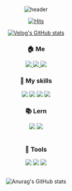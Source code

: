 


<div align="center">
  
![header](https://capsule-render.vercel.app/api?type=soft&color=gradient&height=300&section=header&text=WooseokCheon&fontSize=90&fontColor=eeeeee)
  
  
  [![Hits](https://hits.seeyoufarm.com/api/count/incr/badge.svg?url=https%3A%2F%2Fgithub.com%2FCheonWooseok&count_bg=%2379C83D&title_bg=%23555555&icon=&icon_color=%23E7E7E7&title=visit&edge_flat=false)](https://hits.seeyoufarm.com)
  
[![Velog's GitHub stats](https://velog-readme-stats.vercel.app/api?name=rightsn1110)](https://github.com/CheonWooseok/velog-readme-stats)

  
  
### 🏠 Me
<a href="https://velog.io/@rightsn1110">
<img src="https://img.shields.io/badge/velog-20C997?style=flat-square&logo=velog&logoColor=white"/>
</a>
  
<a href="https://www.instagram.com/right_sn">
  <img src="https://img.shields.io/badge/insta-E4405F?style=flat-square&logo=instagram&logoColor=white"/>
</a>
  <a href="mailto:rightsn1110@gmail.com">
  <img src="https://img.shields.io/badge/mail-EA4335?style=flat-square&logo=gmail&logoColor=white"/>
  </a>
  
</div>
  
<div align="center">
  
### 🍳 My skills

</div>
  
<div align="center">
<img src="https://img.shields.io/badge/Lambda-FF9900?style=flat-square&logo=awslambda&logoColor=white"/>
<img src="https://img.shields.io/badge/React-61DAFB?style=flat-square&logo=react&logoColor=white"/>
<img src="https://img.shields.io/badge/Node.js-339933?style=flat-square&logo=node.js&logoColor=white"/>
<img src="https://img.shields.io/badge/MySQL-4479A1?style=flat-square&logo=mysql&logoColor=white"/>
</div>


<div align="center">

### 📚 Lern 

<img src="https://img.shields.io/badge/Next.js-000000?style=flat-square&logo=next.js&logoColor=white"/>
<img src="https://img.shields.io/badge/typescript-3178C6?style=flat-square&logo=next.js&logoColor=white"/>
  
  </div>
  
  <br/>
  
<div align="center">
  
  ### 🔨 Tools

<img src="https://img.shields.io/badge/vscode-007ACC?style=flat-square&logo=visualstudiocode&logoColor=white"/>
<img src="https://img.shields.io/badge/postman-FF6C37?style=flat-square&logo=postman&logoColor=white"/>
<img src="https://img.shields.io/badge/git-181717?style=flat-square&logo=git&logoColor=white"/>
  
  
</div>
  
  <br/>
  
 <div align="center">  
  
![Anurag's GitHub stats](https://github-readme-stats.vercel.app/api?username=CheonWooseok&show_icons=true&theme=dark)


  </div>
